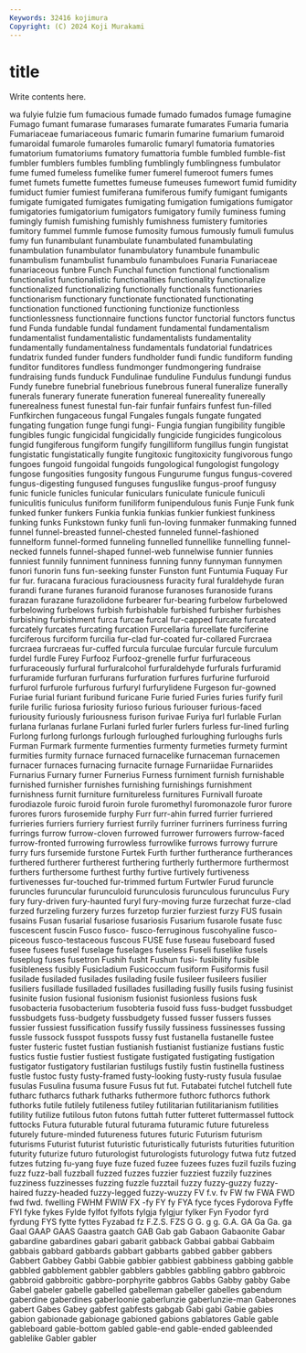 ```yaml
---
Keywords: 32416 kojimura
Copyright: (C) 2024 Koji Murakami
---
```


# title

Write contents here.



wa fulyie fulzie fum fumacious fumade fumado fumados
fumage fumagine Fumago fumant fumarase fumarases fumarate fumarates Fumaria fumaria
Fumariaceae fumariaceous fumaric fumarin fumarine fumarium fumaroid fumaroidal fumarole fumaroles
fumarolic fumaryl fumatoria fumatories fumatorium fumatoriums fumatory fumattoria fumble fumbled
fumble-fist fumbler fumblers fumbles fumbling fumblingly fumblingness fumbulator fume fumed
fumeless fumelike fumer fumerel fumeroot fumers fumes fumet fumets fumette
fumettes fumeuse fumeuses fumewort fumid fumidity fumiduct fumier fumiest fumiferana
fumiferous fumify fumigant fumigants fumigate fumigated fumigates fumigating fumigation fumigations
fumigator fumigatories fumigatorium fumigators fumigatory fumily fuminess fuming fumingly fumish
fumishing fumishly fumishness fumistery fumitories fumitory fummel fummle fumose fumosity
fumous fumously fumuli fumulus fumy fun funambulant funambulate funambulated funambulating
funambulation funambulator funambulatory funambule funambulic funambulism funambulist funambulo funambuloes Funaria
Funariaceae funariaceous funbre Funch Funchal function functional functionalism functionalist functionalistic
functionalities functionality functionalize functionalized functionalizing functionally functionals functionaries functionarism functionary
functionate functionated functionating functionation functioned functioning functionize functionless functionlessness functionnaire
functions functor functorial functors functus fund Funda fundable fundal fundament
fundamental fundamentalism fundamentalist fundamentalistic fundamentalists fundamentality fundamentally fundamentalness fundamentals fundatorial
fundatrices fundatrix funded funder funders fundholder fundi fundic fundiform funding
funditor funditores fundless fundmonger fundmongering fundraise fundraising funds funduck Fundulinae
funduline Fundulus fundungi fundus Fundy funebre funebrial funebrious funebrous funeral
funeralize funerally funerals funerary funerate funeration funereal funereality funereally funerealness
funest funestal fun-fair funfair funfairs funfest fun-filled Funfkirchen fungaceous fungal
Fungales fungals fungate fungated fungating fungation funge fungi fungi- Fungia
fungian fungibility fungible fungibles fungic fungicidal fungicidally fungicide fungicides fungicolous
fungid fungiferous fungiform fungify fungilliform fungillus fungin fungistat fungistatic fungistatically
fungite fungitoxic fungitoxicity fungivorous fungo fungoes fungoid fungoidal fungoids fungological
fungologist fungology fungose fungosities fungosity fungous Fungurume fungus fungus-covered fungus-digesting
fungused funguses funguslike fungus-proof fungusy funic funicle funicles funicular funiculars
funiculate funicule funiculi funiculitis funiculus funiform funiliform funipendulous funis Funje
Funk funk funked funker funkers Funkia funkia funkias funkier funkiest
funkiness funking funks Funkstown funky funli fun-loving funmaker funmaking funned
funnel funnel-breasted funnel-chested funneled funnel-fashioned funnelform funnel-formed funneling funnelled funnellike
funnelling funnel-necked funnels funnel-shaped funnel-web funnelwise funnier funnies funniest funnily
funniment funniness funning funny funnyman funnymen funori funorin funs fun-seeking
funster Funston funt Funtumia Fuquay Fur fur fur. furacana furacious
furaciousness furacity fural furaldehyde furan furandi furane furanes furanoid furanose
furanoses furanoside furans furazan furazane furazolidone furbearer fur-bearing furbelow furbelowed
furbelowing furbelows furbish furbishable furbished furbisher furbishes furbishing furbishment furca
furcae furcal fur-capped furcate furcated furcately furcates furcating furcation Furcellaria
furcellate furciferine furciferous furciform furcilia fur-clad fur-coated fur-collared Furcraea furcraea
furcraeas fur-cuffed furcula furculae furcular furcule furculum furdel furdle Furey
Furfooz Furfooz-grenelle furfur furfuraceous furfuraceously furfural furfuralcohol furfuraldehyde furfurals furfuramid
furfuramide furfuran furfurans furfuration furfures furfurine furfuroid furfurol furfurole furfurous
furfuryl furfurylidene Furgeson fur-gowned Furiae furial furiant furibund furicane Furie
furied Furies furies furify furil furile furilic furiosa furiosity furioso
furious furiouser furious-faced furiousity furiously furiousness furison furivae Furiya furl
furlable Furlan furlana furlanas furlane Furlani furled furler furlers furless
fur-lined furling Furlong furlong furlongs furlough furloughed furloughing furloughs furls
Furman Furmark furmente furmenties furmenty furmeties furmety furmint furmities furmity
furnace furnaced furnacelike furnaceman furnacemen furnacer furnaces furnacing furnacite furnage
Furnariidae Furnariides Furnarius Furnary furner Furnerius Furness furniment furnish furnishable
furnished furnisher furnishes furnishing furnishings furnishment furnishness furnit furniture furnitureless
furnitures Furnivall furoate furodiazole furoic furoid furoin furole furomethyl furomonazole
furor furore furores furors furosemide furphy Furr furr-ahin furred furrier
furriered furrieries furriers furriery furriest furrily furriner furriners furriness furring
furrings furrow furrow-cloven furrowed furrower furrowers furrow-faced furrow-fronted furrowing furrowless
furrowlike furrows furrowy furrure furry furs fursemide furstone Furtek Furth
further furtherance furtherances furthered furtherer furtherest furthering furtherly furthermore furthermost
furthers furthersome furthest furthy furtive furtively furtiveness furtivenesses fur-touched fur-trimmed
furtum Furtwler Furud furuncle furuncles furuncular furunculoid furunculosis furunculous furunculus
Fury fury fury-driven fury-haunted furyl fury-moving furze furzechat furze-clad furzed
furzeling furzery furzes furzetop furzier furziest furzy FUS fusain fusains
Fusan fusarial fusariose fusariosis Fusarium fusarole fusate fusc fuscescent fuscin
Fusco fusco- fusco-ferruginous fuscohyaline fusco-piceous fusco-testaceous fuscous FUSE fuse fuseau
fuseboard fused fusee fusees fusel fuselage fuselages fuseless Fuseli fuselike
fusels fuseplug fuses fusetron Fushih fusht Fushun fusi- fusibility fusible
fusibleness fusibly Fusicladium Fusicoccum fusiform Fusiformis fusil fusilade fusiladed fusilades
fusilading fusile fusileer fusileers fusilier fusiliers fusillade fusilladed fusillades fusillading
fusilly fusils fusing fusinist fusinite fusion fusional fusionism fusionist fusionless
fusions fusk fusobacteria fusobacterium fusobteria fusoid fuss fuss-budget fussbudget fussbudgets
fuss-budgety fussbudgety fussed fusser fussers fusses fussier fussiest fussification fussify
fussily fussiness fussinesses fussing fussle fussock fusspot fusspots fussy fust
fustanella fustanelle fustee fuster fusteric fustet fustian fustianish fustianist fustianize
fustians fustic fustics fustie fustier fustiest fustigate fustigated fustigating fustigation
fustigator fustigatory fustilarian fustilugs fustily fustin fustinella fustiness fustle fustoc
fusty fusty-framed fusty-looking fusty-rusty fusula fusulae fusulas Fusulina fusuma fusure
Fusus fut fut. Futabatei futchel futchell fute futharc futharcs futhark
futharks futhermore futhorc futhorcs futhork futhorks futile futilely futileness futiley
futilitarian futilitarianism futilities futility futilize futilous futon futons futtah futter
futteret futtermassel futtock futtocks Futura futurable futural futurama futuramic future
futureless futurely future-minded futureness futures futuric Futurism futurism futurisms Futurist
futurist futuristic futuristically futurists futurities futurition futurity futurize futuro futurologist
futurologists futurology futwa futz futzed futzes futzing fu-yang fuye fuze
fuzed fuzee fuzees fuzes fuzil fuzils fuzing fuzz fuzz-ball fuzzball
fuzzed fuzzes fuzzier fuzziest fuzzily fuzzines fuzziness fuzzinesses fuzzing fuzzle
fuzztail fuzzy fuzzy-guzzy fuzzy-haired fuzzy-headed fuzzy-legged fuzzy-wuzzy FV f.v. fv
FW fw FWA FWD fwd fwd. fwelling FWHM FWIW FX
-fy FY fy FYA fyce fyces Fydorova Fyffe FYI fyke
fykes Fylde fylfot fylfots fylgja fylgjur fylker Fyn Fyodor fyrd
fyrdung FYS fytte fyttes Fyzabad fz F.Z.S. FZS G G.
g g. G.A. GA Ga Ga. ga Gaal GAAP GAAS
Gaastra gaatch GAB Gab gab Gabaon Gabaonite Gabar gabardine gabardines
gabari gabarit gabback Gabbai gabbai Gabbaim gabbais gabbard gabbards gabbart
gabbarts gabbed gabber gabbers Gabbert Gabbey Gabbi Gabbie gabbier gabbiest
gabbiness gabbing gabble gabbled gabblement gabbler gabblers gabbles gabbling gabbro
gabbroic gabbroid gabbroitic gabbro-porphyrite gabbros Gabbs Gabby gabby Gabe Gabel
gabeler gabelle gabelled gabelleman gabeller gabelles gabendum gaberdine gaberdines gaberloonie
gaberlunzie gaberlunzie-man Gaberones gabert Gabes Gabey gabfest gabfests gabgab Gabi
gabi Gabie gabies gabion gabionade gabionage gabioned gabions gablatores Gable
gable gableboard gable-bottom gabled gable-end gable-ended gableended gablelike Gabler gabler
